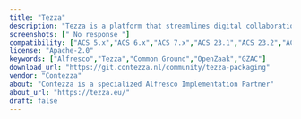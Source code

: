 ```yaml
---
title: "Tezza"
description: "Tezza is a platform that streamlines digital collaboration and information management.\nIt combines intelligent automation, modern APIs, and strong governance principles.\nBuilt for organizations adopting Common Ground and open standards.\nTezza simplifies complex IT landscapes through modular, connected solutions.\nIts goal: empower teams to work smarter, transparently, and sustainably."
screenshots: ["_No response_"]
compatibility: ["ACS 5.x","ACS 6.x","ACS 7.x","ACS 23.1","ACS 23.2","ACS 23.3","ACS 23.4","ACS 23.x","ACS 25.1","ACS 25.2","ACS 25.x"]
license: "Apache-2.0"
keywords: ["Alfresco","Tezza","Common Ground","OpenZaak","GZAC"]
download_url: "https://git.contezza.nl/community/tezza-packaging"
vendor: "Contezza"
about: "Contezza is a specialized Alfresco Implementation Partner"
about_url: "https://tezza.eu/"
draft: false
---
```


